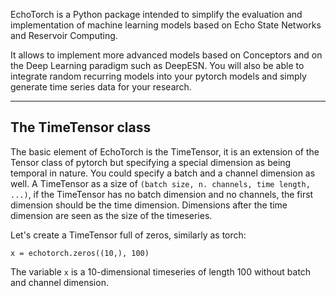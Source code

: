 
EchoTorch is a Python package intended to simplify the evaluation and implementation of 
machine learning models based on Echo State Networks and Reservoir Computing.

It allows to implement more advanced models based on Conceptors and on the Deep Learning 
paradigm such as DeepESN. You will also be able to integrate random recurring models 
into your pytorch models and simply generate time series data for your research.

---

## The TimeTensor class

The basic element of EchoTorch is the TimeTensor, it is an extension of the Tensor class of pytorch but 
specifying a special dimension as being temporal in nature. You could specify a batch and a channel 
dimension as well. A TimeTensor as a size of `(batch size, n. channels, time length, ...)`, if the TimeTensor 
has no batch dimension and no channels, the first dimension should be the time dimension. Dimensions after 
the time dimension are seen as the size of the timeseries.

Let's create a TimeTensor full of zeros, similarly as torch:

`
x = echotorch.zeros((10,), 100)
`

The variable `x` is a 10-dimensional timeseries of length 100 without batch and channel dimension.
